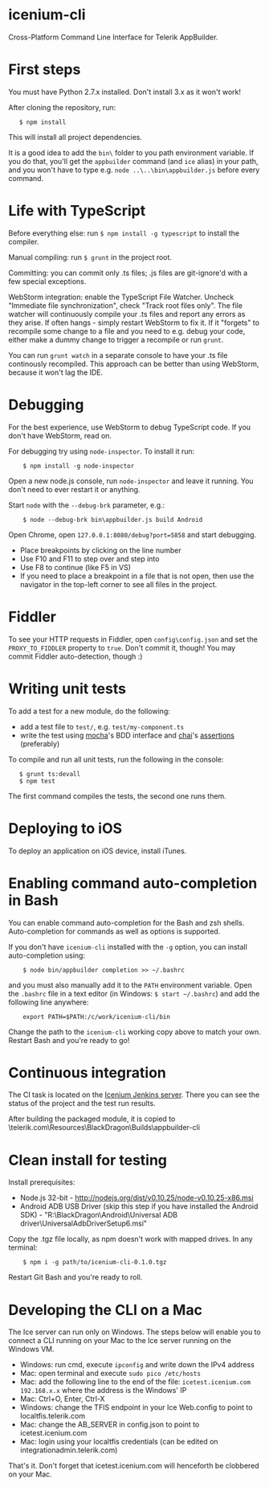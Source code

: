 icenium-cli
===========

Cross-Platform Command Line Interface for Telerik AppBuilder.

First steps
===
You must have Python 2.7.x installed. Don't install 3.x as it won't work!

After cloning the repository, run:

```
   $ npm install
```

This will install all project dependencies.

It is a good idea to add the `bin\` folder to you path environment variable.
If you do that, you'll get the `appbuilder` command (and `ice` alias) in your path,
and you won't have to type e.g. `node ..\..\bin\appbuilder.js` before every command.

Life with TypeScript
===
Before everything else: run `$ npm install -g typescript` to install the compiler.

Manual compiling: run `$ grunt` in the project root.

Committing: you can commit only .ts files; .js files are git-ignore'd with a few special exceptions.

WebStorm integration: enable the TypeScript File Watcher. Uncheck "Immediate file synchronization",
check "Track root files only". The file watcher will continuously compile your .ts files and report
any errors as they arise. If often hangs - simply restart WebStorm to fix it. If it "forgets" to recompile
some change to a file and you need to e.g. debug your code, either make a dummy change to trigger a recompile
or run `grunt`.

You can run `grunt watch` in a separate console to have your .ts file continously recompiled.
This approach can be better than using WebStorm, because it won't lag the IDE.

Debugging
===
For the best experience, use WebStorm to debug TypeScript code. If you don't have WebStorm, read on.

For debugging try using `node-inspector`. To install it run:

```
	$ npm install -g node-inspector
```

Open a new node.js console, run `node-inspector` and leave it running. You don't need to ever restart it or anything.

Start `node` with the `--debug-brk` parameter, e.g.:

```
	$ node --debug-brk bin\appbuilder.js build Android
```

Open Chrome, open `127.0.0.1:8080/debug?port=5858` and start debugging.

* Place breakpoints by clicking on the line number
* Use F10 and F11 to step over and step into
* Use F8 to continue (like F5 in VS)
* If you need to place a breakpoint in a file that is not open, then use the navigator in the top-left corner to see all files in the project.

Fiddler
===
To see your HTTP requests in Fiddler, open `config\config.json` and set the `PROXY_TO_FIDDLER` property to `true`. Don't commit it, though! You may commit Fiddler auto-detection, though :)

Writing unit tests
===
To add a test for a new module, do the following:

* add a test file to `test/`, e.g. `test/my-component.ts`
* write the test using [mocha][1]'s BDD interface and [chai][3]'s [assertions][2] (preferably)

To compile and run all unit tests, run the following in the console:

```
   $ grunt ts:devall
   $ npm test
```

The first command compiles the tests, the second one runs them.

Deploying to iOS
===
To deploy an application on iOS device, install iTunes.

Enabling command auto-completion in Bash
===
You can enable command auto-completion for the Bash and zsh shells. Auto-completion for
commands as well as options is supported.

If you don't have `icenium-cli` installed with the `-g` option, you can install auto-completion using:

```
	$ node bin/appbuilder completion >> ~/.bashrc
```

and you must also manually add it to the `PATH` environment variable. Open the `.bashrc`
file in a text editor (in Windows: `$ start ~/.bashrc`) and add the following line anywhere:

```
	export PATH=$PATH:/c/work/icenium-cli/bin
```

Change the path to the `icenium-cli` working copy above to match your own. Restart Bash and you're ready to go!

Continuous integration
===
The CI task is located on the [Icenium Jenkins server](http://bpc15:8080/job/icenium-cli%20CI%20Build/).
There you can see the status of the project and the test run results.

After building the packaged module, it is copied to \\telerik.com\Resources\BlackDragon\Builds\appbuilder-cli

Clean install for testing
===
Install prerequisites:
* Node.js 32-bit - http://nodejs.org/dist/v0.10.25/node-v0.10.25-x86.msi
* Android ADB USB Driver (skip this step if you have installed the Android SDK) - "R:\BlackDragon\Android\Universal ADB driver\UniversalAdbDriverSetup6.msi"

Copy the .tgz file locally, as npm doesn't work with mapped drives. In any terminal:

```
	$ npm i -g path/to/icenium-cli-0.1.0.tgz
```

Restart Git Bash and you're ready to roll.

Developing the CLI on a Mac
===
The Ice server can run only on Windows. The steps below will enable you to connect
a CLI running on your Mac to the Ice server running on the Windows VM.

* Windows: run cmd, execute `ipconfig` and write down the IPv4 address
* Mac: open terminal and execute `sudo pico /etc/hosts`
* Mac: add the following line to the end of the file: `icetest.icenium.com 192.168.x.x` where the address is the Windows' IP
* Mac: Ctrl+O, Enter, Ctrl-X
* Windows: change the TFIS endpoint in your Ice Web.config to point to localtfis.telerik.com
* Mac: change the AB_SERVER in config.json to point to icetest.icenium.com
* Mac: login using your localtfis credentials (can be edited on integrationadmin.telerik.com)

That's it. Don't forget that icetest.icenium.com will henceforth be clobbered on your Mac.

[1]: http://visionmedia.github.io/mocha/#interfaces
[2]: http://chaijs.com/api/assert/
[3]: http://chaijs.com/guide/styles/#assert
